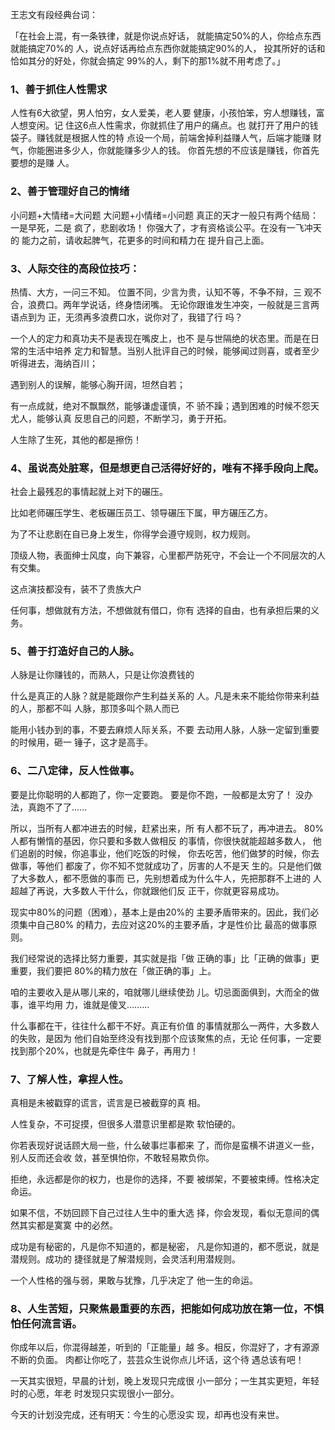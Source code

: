王志文有段经典台词：

「在社会上混，有一条铁律，就是你说点好话，
就能搞定50%的人，你给点东西就能搞定70%的
人，说点好话再给点东西你就能搞定90%的人，
投其所好的话和恰如其分的好处，你就会搞定
99%的人，剩下的那1%就不用考虑了。」

### 1、善于抓住人性需求
人性有6大欲望，男人怕穷，女人爱美，老人要
健康，小孩怕笨，穷人想赚钱，富人想变闲。记
住这6点人性需求，你就抓住了用户的痛点。也
就打开了用户的钱袋子。赚钱就是根据人性的特
点设一个局，前端舍掉利益赚人气，后端才能赚
财气，你能圈进多少人，你就能赚多少人的钱。
你首先想的不应该是赚钱，你首先要想的是赚
人。
### 2、善于管理好自己的情绪
小问题+大情绪=大问题
大问题+小情绪=小问题
真正的天才一般只有两个结局：一是早死，二是
疯了，悲剧收场！
你强大了，才有资格谈公平。在没有一飞冲天的
能力之前，请收起脾气，花更多的时间和精力在
提升自己上面。

### 3、人际交往的高段位技巧：
热情、大方，一问三不知。
位置不同，少言为贵，认知不等，不争不辩，三
观不合，浪费口。两年学说话，终身悟闭嘴。
无论你跟谁发生冲突，一般就是三言两语点到为
正，无须再多浪费口水，说你对了，我错了行
吗？

一个人的定力和真功夫不是表现在嘴皮上，也不
是与世隔绝的状态里。而是在日常的生活中培养
定力和智慧。当别人批评自己的时候，能够闻过则喜，或者至少听得进去，海纳百川；

遇到别人的误解，能够心胸开阔，坦然自若；

有一点成就，绝对不飘飘然，能够谦虚谨慎，不
骄不躁；遇到困难的时候不怨天尤人，能够认真
反思自己的问题，不断学习，勇于开拓。

人生除了生死，其他的都是擦伤！

### 4、虽说高处脏寒，但是想更自己活得好好的，唯有不择手段向上爬。

社会上最残忍的事情起就上对下的碾压。

比如老师碾压学生、老板碾压员工、领导碾压下属，甲方碾压乙方。

为了不让悲剧在自已身上发生，你得学会遵守规则，权力规则。

顶级人物，表面绅士风度，向下兼容，心里都严防死守，不会让一个不同层次的人有交集。

这点演技都没有，装不了贵族大户

任何事，想做就有方法，不想做就有借口，你有
选择的自由，也有承担后果的义务。

### 5、善于打造好自己的人脉。

人脉是让你赚钱的，而熟人，只是让你浪费钱的

什么是真正的人脉？就是能跟你产生利益关系的
人。凡是未来不能给你带来利益的人，那都不叫
人脉，那顶多叫个熟人而已

能用小钱办到的事，不要去麻烦人际关系，不要
去动用人脉，人脉一定留到重要的时候用，砸一
锤子，这才是高手。

### 6、二八定律，反人性做事。
要是比你聪明的人都跑了，你一定要跑。
要是你不跑，一般都是太穷了！
没办法，真跑不了了......

所以，当所有人都冲进去的时候，赶紧出来，所
有人都不玩了，再冲进去。
80%人都有懒惰的基因，你只要和多数人做相反
的事情，你很快就能超越多数人，
他们追剧的时候，你追事业，他们吃饭的时候，
你去吃苦，他们做梦的时候，你去做事，等他们
都废了，你不知不觉就成功了，厉害的人不是天
生的。只是他们做了大多数人，都不愿做的事而
已，先别想着成为什么牛人，先把那群不上进的
人超越了再说，大多数人干什么，你就跟他们反
正干，你就更容易成功。

现实中80%的问题（困难），基本上是由20%的
主要矛盾带来的。因此，我们必须集中自己80%
的精力，去应对这20%的主要矛盾，才是性价比
最高的做事原则。

我们经常说的选择比努力重要，其实就是指「做
正确的事」比「正确的做事」更重要，我们要把
80%的精力放在「做正确的事」上。

咱的主要收入是从哪儿来的，咱就哪儿继续使劲
儿。切忌面面俱到，大而全的做事，谁平均用
力，谁就是傻叉………

什么事都在干，往往什么都干不好。真正有价值
的事情就那么一两件，大多数人的失败，是因为
他们自始至终没有找到那个应该聚焦的点，无论
任何事，一定要找到那个20%，也就是先牵住牛
鼻子，再用力！

### 7、了解人性，拿捏人性。
真相是未被戳穿的谎言，谎言是已被截穿的真
相。

人性复杂，不可捉摸，但很多人潜意识里都是欺
软怕硬的。

你若表现好说话顾大局一些，什么破事烂事都来
了，而你是蛮横不讲道义一些，别人反而还会收
敛，甚至惧怕你，不敢轻易欺负你。

拒绝，永远都是你的权力，也是你的选择，不要
被绑架，不要被束缚。性格决定命运。

如果不信，不妨回顾下自己过往人生中的重大选
择，你会发现，看似无意间的偶然其实都是寞寞
中的必然。

成功是有秘密的，凡是你不知道的，都是秘密，
凡是你知道的，都不愿说，就是潜规则。成功的
捷径就是了解潜规则，会灵活利用潜规则。

一个人性格的强与弱，果敢与犹豫，几乎决定了
他一生的命运。

### 8、人生苦短，只聚焦最重要的东西，把能如何成功放在第一位，不惧怕任何流言语。

你成年以后，你混得越差，听到的「正能量」越
多。相反，你混好了，才有源源不断的负面。
肉都让你吃了，芸芸众生说你点儿坏话，这个待
遇总该有吧！

一天其实很短，早晨的计划，晚上发现只完成很
小一部分；一生其实更短，年轻时的心愿，年老
时发现只实现很小一部分。

今天的计划没完成，还有明天：今生的心愿没实
现，却再也没有来世。

